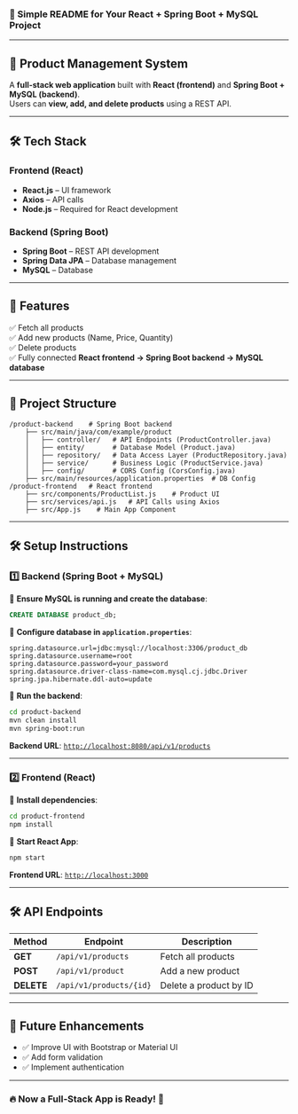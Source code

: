 ### **📜 Simple README for Your React + Spring Boot + MySQL Project**  

---

## **🚀 Product Management System**  
A **full-stack web application** built with **React (frontend)** and **Spring Boot + MySQL (backend)**.  
Users can **view, add, and delete products** using a REST API.

---

## **🛠️ Tech Stack**
### **Frontend (React)**
- **React.js** – UI framework
- **Axios** – API calls
- **Node.js** – Required for React development

### **Backend (Spring Boot)**
- **Spring Boot** – REST API development
- **Spring Data JPA** – Database management
- **MySQL** – Database

---

## **🚀 Features**
✅ Fetch all products  
✅ Add new products (Name, Price, Quantity)  
✅ Delete products  
✅ Fully connected **React frontend → Spring Boot backend → MySQL database**  

---

## **📂 Project Structure**
```
/product-backend    # Spring Boot backend
    ├── src/main/java/com/example/product
    │   ├── controller/   # API Endpoints (ProductController.java)
    │   ├── entity/       # Database Model (Product.java)
    │   ├── repository/   # Data Access Layer (ProductRepository.java)
    │   ├── service/      # Business Logic (ProductService.java)
    │   ├── config/       # CORS Config (CorsConfig.java)
    ├── src/main/resources/application.properties  # DB Config
/product-frontend   # React frontend
    ├── src/components/ProductList.js    # Product UI
    ├── src/services/api.js   # API Calls using Axios
    ├── src/App.js    # Main App Component
```

---

## **🛠️ Setup Instructions**
### **1️⃣ Backend (Spring Boot + MySQL)**
📌 **Ensure MySQL is running and create the database**:
```sql
CREATE DATABASE product_db;
```

📌 **Configure database in `application.properties`**:
```
spring.datasource.url=jdbc:mysql://localhost:3306/product_db
spring.datasource.username=root
spring.datasource.password=your_password
spring.datasource.driver-class-name=com.mysql.cj.jdbc.Driver
spring.jpa.hibernate.ddl-auto=update
```

📌 **Run the backend**:
```sh
cd product-backend
mvn clean install
mvn spring-boot:run
```
**Backend URL**: [`http://localhost:8080/api/v1/products`](http://localhost:8080/api/v1/products)

---

### **2️⃣ Frontend (React)**
📌 **Install dependencies**:
```sh
cd product-frontend
npm install
```

📌 **Start React App**:
```sh
npm start
```
**Frontend URL**: [`http://localhost:3000`](http://localhost:3000)

---

## **🛠️ API Endpoints**
| Method | Endpoint | Description |
|--------|----------|------------|
| **GET** | `/api/v1/products` | Fetch all products |
| **POST** | `/api/v1/product` | Add a new product |
| **DELETE** | `/api/v1/products/{id}` | Delete a product by ID |

---

## **🌟 Future Enhancements**
- ✅ Improve UI with Bootstrap or Material UI  
- ✅ Add form validation  
- ✅ Implement authentication  

---

### **🔥 Now a Full-Stack App is Ready! 🚀**
